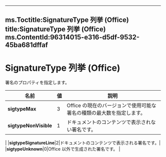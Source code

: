

---
ms.Toctitle:SignatureType 列挙 (Office)
title:SignatureType 列挙 (Office)
ms.ContentId:96314015-e316-d5df-9532-45ba681dffaf
---
# SignatureType 列挙 (Office)




署名のプロパティを指定します。

|**名前**|**値**|**説明**|
|---|---|---|
|**sigtypeMax**|3|Office の現在のバージョンで使用可能な署名の種類の最大数を指定します。|
|**sigtypeNonVisible**|1|ドキュメントのコンテンツで表示されない署名です。
|
|**sigtypeSignatureLine**|2|ドキュメントのコンテンツで表示される署名です。|
|**sigtypeUnknown**|0|Office 以外で生成された署名です。
|




